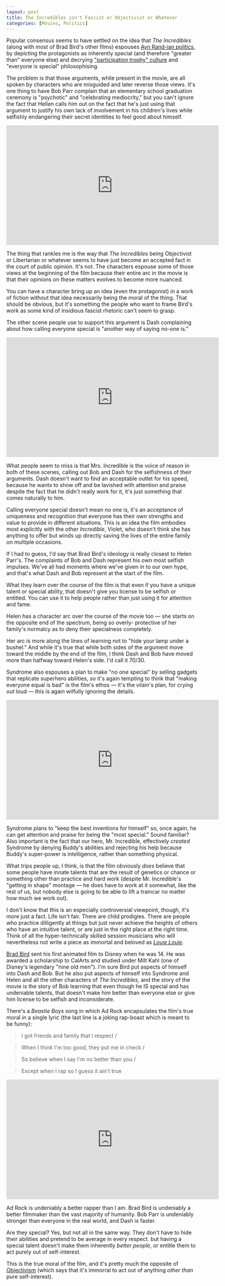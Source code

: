 ```yaml
---
layout: post
title: The Incredibles isn't Fascist or Objectivist or Whatever
categories: [Movies, Politics]
---
```


Popular consensus seems to have settled on the idea that 
*The Incredibles* (along with most of Brad Bird's other films) 
espouses 
[Ayn Rand-ian politics](http://www.bradwestness.com/2012/08/14/ayn-rand-was-a-not-a-republican/), 
by depicting the protagonists 
as inherently special (and therefore "greater than" everyone else) 
and decrying 
["participation trophy" culture](http://www.bradwestness.com/2012/05/23/generation-gap/) 
and "everyone is special" philosophising.

The problem is that those arguments, while present in the movie, 
are all spoken by characters who are misguided and later reverse 
those views. It's one thing to have Bob Parr complain that an 
elementary school graduation ceremony is "psychotic" and "celebrating 
mediocrity," but you can't ignore the fact that Hellen calls him out 
on the fact that he's just using that argument to justify his own 
lack of involvement in his children's lives while selfishly 
endangering their secret identities to feel good about himself. 


<div class="embed-responsive embed-responsive-16by9">
<iframe width="560" height="315" src="https://www.youtube.com/embed/p7c1HDUHlJo" frameborder="0" allowfullscreen></iframe>
</div>

The thing that rankles me is the way that *The Incredibles* being 
Objectivist or Libertarian or whatever seems to have just become 
an accepted fact in the court of public opinion. It's not. The 
characters espouse some of those views at the beginning of the film 
because their entire arc in the movie is that their opinions on these 
matters evolves to become more nuanced. 

You can have a character bring up an idea (even the protagonist) in 
a work of fiction without that idea necessarily being the moral of 
the thing. That should be obvious, but it's something the people who 
want to frame Bird's work as some kind of insidious fascist 
rhetoric can't seem to grasp. 

The other scene people use to support this argument is Dash 
complaining about how calling everyone special is "another way of 
saying no-one is." 

<div class="embed-responsive embed-responsive-16by9">
<iframe width="560" height="315" src="https://www.youtube.com/embed/1E9pKU_N15A" frameborder="0" allowfullscreen></iframe>
</div>

What people seem to miss is that Mrs. Incredible is the voice of 
reason in both of these scenes, calling out Bob and Dash for the 
selfishness of their arguments. Dash doesn't want to find an 
acceptable outlet for his speed, because he wants to show off 
and be lavished with attention and praise despite the fact that 
he didn't really work for it, it's just something that comes 
naturally to him. 

Calling everyone special doesn't mean no one is, it's an acceptance 
of uniqueness and recognition that everyone has their own strengths 
and value to provide in different situations. This is an idea the 
film embodies most explicitly with the other *Incredible*, Violet, 
who doesn't think she has anything to offer but winds up directly 
saving the lives of the entire family on multiple occasions. 

If I had to guess, I'd say that Brad Bird's ideology is really 
closest to Helen Parr's. The complaints of Bob and Dash represent 
his own most selfish impulses. We've all had moments where we've 
given in to our own hype, and that's what Dash and Bob represent at 
the start of the film. 

What they learn over the course of the film is 
that even if you have a unique talent or special ability, that 
doesn't give you license to be selfish or entitled. You can use it 
to help people rather than just using it for attention and fame. 

Helen has a character arc over the course of the movie too &mdash; 
she starts on the opposite end of the spectrum, being so overly- 
protective of her family's normalcy as to deny their specialness 
completely. 

Her arc is more along the lines of learning not to "hide your lamp 
under a bushel." And while it's true that while both sides of the 
argument move toward the middle by the end 
of the film, I think Dash and Bob have moved more than halfway toward 
Helen's side. I'd call it 70/30. 

Syndrome also espouses a plan to make "no one special" by selling 
gadgets that replicate superhero abilities, so it's again tempting 
to think that "making everyone equal is bad" is the film's ethos 
&mdash; it's the vilain's plan, for crying out loud &mdash; 
this is again wilfully ignoring the details. 

<div class="embed-responsive embed-responsive-16by9">
<iframe width="560" height="315" src="https://www.youtube.com/embed/iRlh_w6uRds" frameborder="0" allowfullscreen></iframe>
</div>

Syndrome plans to "keep the best inventions for himself" so, once 
again, he can get attention and praise for being the "most special." 
Sound familiar? Also important is the fact that our hero, 
Mr. Incredible, effectively *created* Syndrome by denying Buddy's 
abilities and rejecting his help because Buddy's super-power is 
intelligence, rather than something physical. 

What trips people up, I think, is that the film obviously *does* 
believe that some people have innate talents that are the result of 
genetics or chance or something other than practice and hard work 
(despite Mr. Incredible's "getting in shape" montage &mdash; he does 
have to work at it somewhat, like the rest of us, but nobody else is 
going to be able to lift a traincar no matter how much we work out). 

I don't know that this is an especially controversial viewpoint, 
though, it's more just a fact. Life isn't fair.  There are child 
prodigies. There are people who practice dilligently at things but 
just never achieve the heights of others who have an intuitive 
talent, or are just in the right place at the right time. 
Think of all the hyper-technically skilled session musicians 
who will nevertheless not write a piece as immortal and beloved as 
*[Louie Louie](https://www.youtube.com/watch?v=qCzgK_DoKB4).* 

[Brad Bird](http://en.wikipedia.org/wiki/Brad_Bird) sent his first animated film to Disney when he was 14. 
He was awarded a scholarship to CalArts and studied under Milt Kahl 
(one of Disney's legendary "nine old men"). I'm sure Bird put aspects 
of himself into Dash and Bob. But he also put aspects of himself into 
Syndrome and Helen and all the other characters of *The Incredibles,* 
and the story of the movie is the story of Bob learning that even 
though he IS special and has undeniable talents, that doesn't make 
him better than everyone else or give him license to be selfish and 
inconsiderate. 

There's a *Beastie Boys* song in which Ad Rock encapsulates the film's 
true moral in a single lyric (the last line is a joking rap-boast
which is meant to be funny):

> I got friends and family that I respect / 

> When I think I'm too good, they put me in check / 

> So believe when I say I'm no better than you / 

> Except when I rap so I guess it ain't true 

<div class="embed-responsive embed-responsive-16by9">
<iframe width="560" height="315" src="https://www.youtube.com/embed/i-QadwBCqQw" frameborder="0" allowfullscreen></iframe>
</div>

Ad Rock is undeniably a better rapper than I am. Brad Bird is 
undeniably a better filmmaker than the vast majority of humanity. 
Bob Parr is undeniably stronger than everyone in the real world, 
and Dash is faster. 

Are they special? Yes, but not all in the same way. They don't have 
to hide their abilities and pretend to be average in every respect. 
but having a special talent doesn't make them inherently 
*better people*, or entitle them to act purely out of self-interest. 

This is the true moral of the film, and it's pretty much the 
opposite of [Objectivism](http://en.wikipedia.org/wiki/Objectivism_(Ayn_Rand)) (which says that it's immorral to act out 
of anything *other than* pure self-interest). 